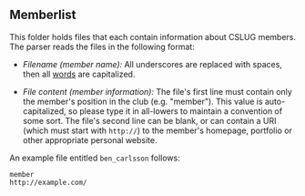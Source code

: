 Memberlist
----------
This folder holds files that each contain information about CSLUG members. The
parser reads the files in the following format:

* *Filename (member name):* All underscores are replaced with spaces, then all
  [words][1] are capitalized.

* *File content (member information):* The file's first line must contain only
  the member's position in the club (e.g. "member"). This value is
  auto-capitalized, so please type it in all-lowers to maintain a convention of
  some sort. The file's second line can be blank, or can contain a URI (which
  must start with `http://`) to the member's homepage, portfolio or other
  appropriate personal website.

An example file entitled `ben_carlsson` follows:

	member
	http://example.com/

[1]: http://php.net/ucwords
